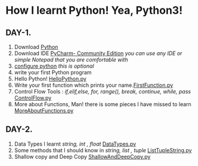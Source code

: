 # How I learnt Python! Yea, Python3!

## DAY-1. 
1. Download [Python](https://www.python.org/downloads/)
2. Download IDE [PyCharm- Community Edition](https://www.jetbrains.com/pycharm/download/)
*you can use any IDE or simple Notepad that you are comfortable with*
3. [configure python](https://www.jetbrains.com/help/pycharm/configuring-python-interpreter.html) *this is optional*
4. write your first Python program
5. Hello Python! [HelloPython.py](https://github.com/failedpeanut/Python/blob/main/day1/HelloPython.py)
6. Write your first function which prints your name.[FirstFunction.py](https://github.com/failedpeanut/Python/blob/main/day1/FirstFunction.py)
7. Control Flow Tools : *if,elif,else, for, range(), break, continue, while, pass* [ControlFlow.py](https://github.com/failedpeanut/Python/blob/main/day1/ControlFlow.py)
8. More about Functions, Man! there is some pieces I have missed to learn [MoreAboutFunctions.py](https://github.com/failedpeanut/Python/blob/main/day1/MoreAboutFunctions.py)

## DAY-2.
1. Data Types I learnt *string, int , float* [DataTypes.py](https://github.com/failedpeanut/Python/blob/main/day2/DataTypes.py)
2. Some methods that I should know in *string, list , tuple* [ListTupleString.py](https://github.com/failedpeanut/Python/blob/main/day2/ListTupleString.py)
3. Shallow copy and Deep Copy [ShallowAndDeepCopy.py](https://github.com/failedpeanut/Python/blob/main/day2/ShallowAndDeepCopy.py)